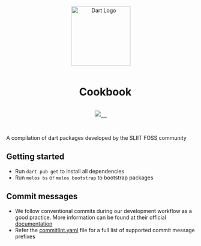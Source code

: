 <br/>

<p align="center">
  <img src="https://github.com/sliit-foss/dart-cookbook/assets/73662613/4c38a3e7-004a-4d52-8aa7-631b4b2cf1c4" width="158" height="158" alt="Dart Logo"/>
</p>

<div id="user-content-toc" align="center">
  <ul>
    <summary><h1 style="display: inline-block;">Cookbook</h1></summary>
  </ul>
</div>

<p align="center">
  <a aria-label="SLIIT FOSS logo" href="https://sliitfoss.org">
    <img src="https://img.shields.io/badge/SLIIT_FOSS_Community-blue">
  </a>
  <a aria-label="License" href="https://github.com/sliit-foss/dart-cookbook/blob/main/LICENSE">
    <img alt="" src="https://img.shields.io/badge/License-MIT-yellow.svg">
  </a>
   <a aria-label="License" href="https://github.com/invertase/melos">
    <img alt="" src="https://img.shields.io/badge/Maintained%20with-melos-f700ff.svg?style=flat-square">
  </a>
  <a aria-label="CI Release" href="https://github.com/sliit-foss/dart-cookbook/actions/workflows/release.yml">
    <img alt="" src="https://github.com/sliit-foss/dart-cookbook/actions/workflows/release.yml/badge.svg">
  </a>
  <a aria-label="CI Prerelease" href="https://github.com/sliit-foss/dart-cookbook/actions/workflows/prerelease.yml">
    <img alt="" src="https://github.com/sliit-foss/dart-cookbook/actions/workflows/prerelease.yml/badge.svg">
  </a>
</p>

<br/>

A compilation of dart packages developed by the SLIIT FOSS community

## Getting started

- Run `dart pub get` to install all dependencies
- Run `melos bs` or `melos bootstrap` to bootstrap packages

## Commit messages

- We follow conventional commits during our development workflow as a good practice. More information can be found at their official [documentation](https://www.conventionalcommits.org/en/v1.0.0-beta.4/#examples)
- Refer the [commitlint.yaml](https://github.com/sliit-foss/dart-cookbook/blob/main/commitlint.yaml) file for a full list of supported commit message prefixes
